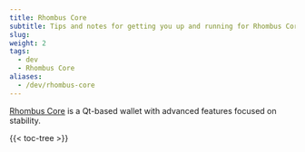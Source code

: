```yaml
---
title: Rhombus Core
subtitle: Tips and notes for getting you up and running for Rhombus Core development in minutes 
slug:
weight: 2
tags:
  - dev
  - Rhombus Core
aliases:
  - /dev/rhombus-core
---
```


[Rhombus Core](/wiki/tutorial/wallets/rhombus-core) is a Qt-based wallet with advanced features focused on stability.

{{< toc-tree >}}
